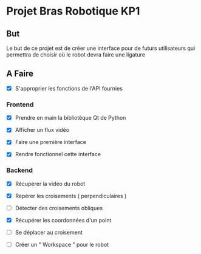 #  Projet Bras Robotique KP1

## But 
Le but de ce projet est de créer une interface pour de futurs utilisateurs qui permettra de choisir où le robot devra faire une ligature

## A Faire 
- [x] S'approprier les fonctions de l'API fournies

### Frontend
- [x] Prendre en main la bibliotèque Qt de Python
- [x] Afficher un flux vidéo
- [x] Faire une première interface
- [x] Rendre fonctionnel cette interface


### Backend
- [x] Récupérer la vidéo du robot
- [x] Repérer les croisements ( perpendiculaires )
- [ ] Détecter des croisements obliques
- [x] Récupérer les coordonnées d'un point
- [ ] Se déplacer au croisement
- [ ] Créer un " Workspace " pour le robot


